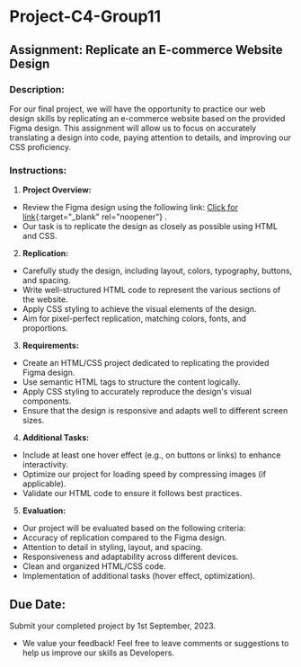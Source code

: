 # Project-C4-Group11

## Assignment: Replicate an E-commerce Website Design

### Description:

For our final project, we will have the opportunity to practice our web design skills by replicating an e-commerce website based on the provided Figma design. This assignment will allow us to focus on accurately translating a design into code, paying attention to details, and improving our CSS proficiency.

### Instructions:

1. **Project Overview:**

- Review the Figma design using the following link: [Click for link](https://www.figma.com/file/eGZgj5EuT6Kv8MQWm8ANmg/Ecommerce-project?type=design&node-id=0-1&mode=design&t=2IGdXQOGbUFBSgVM-0){:target="\_blank" rel="noopener"} .
- Our task is to replicate the design as closely as possible using HTML and CSS.

2. **Replication:**

- Carefully study the design, including layout, colors, typography, buttons, and spacing.
- Write well-structured HTML code to represent the various sections of the website.
- Apply CSS styling to achieve the visual elements of the design.
- Aim for pixel-perfect replication, matching colors, fonts, and proportions.

3. **Requirements:**

- Create an HTML/CSS project dedicated to replicating the provided Figma design.
- Use semantic HTML tags to structure the content logically.
- Apply CSS styling to accurately reproduce the design's visual components.
- Ensure that the design is responsive and adapts well to different screen sizes.

4. **Additional Tasks:**

- Include at least one hover effect (e.g., on buttons or links) to enhance interactivity.
- Optimize our project for loading speed by compressing images (if applicable).
- Validate our HTML code to ensure it follows best practices.

5. **Evaluation:**

- Our project will be evaluated based on the following criteria:
- Accuracy of replication compared to the Figma design.
- Attention to detail in styling, layout, and spacing.
- Responsiveness and adaptability across different devices.
- Clean and organized HTML/CSS code.
- Implementation of additional tasks (hover effect, optimization).

## Due Date:

Submit your completed project by 1st September, 2023.

- We value your feedback! Feel free to leave comments or suggestions to help us improve our skills as Developers.
